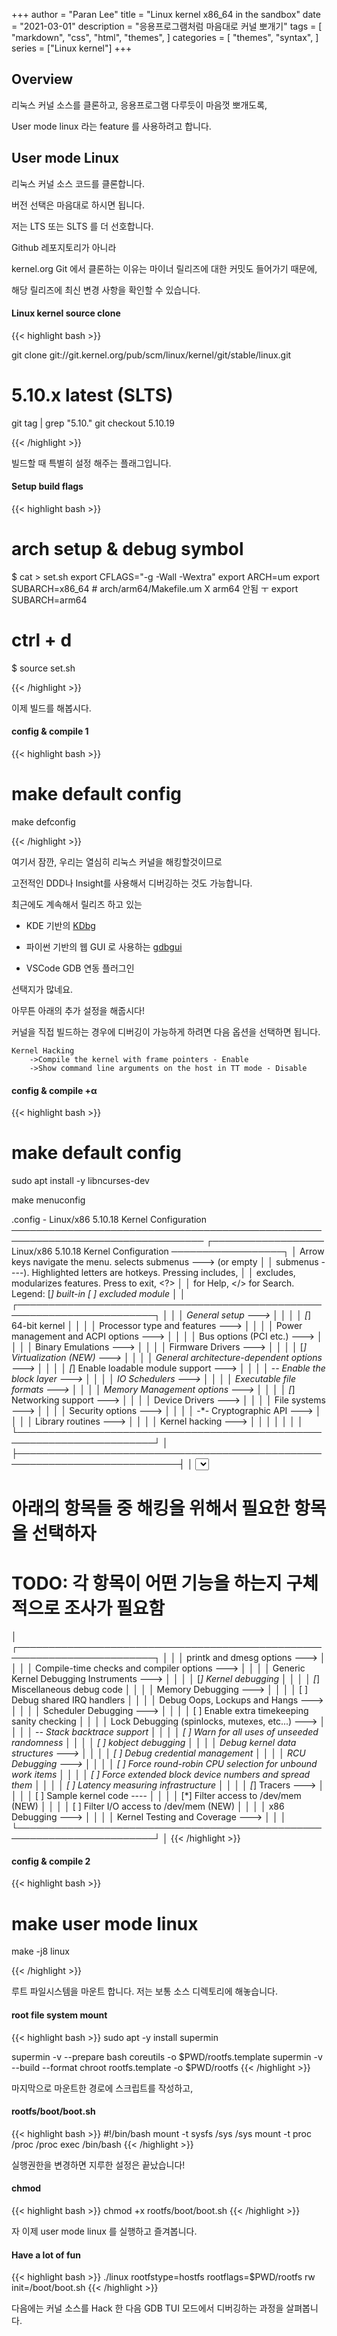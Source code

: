 +++
author = "Paran Lee"
title = "Linux kernel x86_64 in the sandbox"
date = "2021-03-01"
description = "응용프로그램처럼 마음대로 커널 뽀개기"
tags = [
    "markdown",
    "css",
    "html",
    "themes",
]
categories = [
    "themes",
    "syntax",
]
series = ["Linux kernel"]
+++

## Overview

리눅스 커널 소스를 클론하고, 응용프로그램 다루듯이 마음껏 뽀개도록,

User mode linux 라는 feature 를 사용하려고 합니다.

<!--more-->

## User mode Linux

리눅스 커널 소스 코드를 클론합니다.

버전 선택은 마음대로 하시면 됩니다. 

저는 LTS 또는 SLTS 를 더 선호합니다.

Github 레포지토리가 아니라

kernel.org Git 에서 클론하는 이유는 마이너 릴리즈에 대한 커밋도 들어가기 때문에,

해당 릴리즈에 최신 변경 사항을 확인할 수 있습니다.

#### Linux kernel source clone
{{< highlight bash >}}

git clone git://git.kernel.org/pub/scm/linux/kernel/git/stable/linux.git

# 5.10.x latest (SLTS)
git tag | grep "5.10."
git checkout 5.10.19

{{< /highlight >}}

빌드할 때 특별히 설정 해주는 플래그입니다.

#### Setup build flags
{{< highlight bash >}}

# arch setup & debug symbol

$ cat > set.sh
export CFLAGS="-g -Wall -Wextra"
export ARCH=um 
export SUBARCH=x86_64 # arch/arm64/Makefile.um X arm64 안됨 ㅜ export SUBARCH=arm64
# ctrl + d
$ source set.sh

{{< /highlight >}}

이제 빌드를 해봅시다.

#### config & compile 1
{{< highlight bash >}}

# make default config
make defconfig

{{< /highlight >}}

여기서 잠깐, 우리는 열심히 리눅스 커널을 해킹할것이므로

고전적인 DDD나 Insight를 사용해서 디버깅하는 것도 가능합니다.

최근에도 계속해서 릴리즈 하고 있는

- KDE 기반의 [KDbg](https://www.kdbg.org/)

- 파이썬 기반의 웹 GUI 로 사용하는 [gdbgui](https://www.gdbgui.com/) 

- VSCode GDB 연동 플러그인

선택지가 많네요.

아무튼 아래의 추가 설정을 해줍시다!

커널을 직접 빌드하는 경우에 디버깅이 가능하게 하려면 다음 옵션을 선택하면 됩니다.

    Kernel Hacking
        ->Compile the kernel with frame pointers - Enable
        ->Show command line arguments on the host in TT mode - Disable

#### config & compile +α
{{< highlight bash >}}

# make default config
 sudo apt install -y libncurses-dev

 make menuconfig

 .config - Linux/x86 5.10.18 Kernel Configuration
 ─────────────────────────────────────────────────────────────────────────────────
  ┌────────────────── Linux/x86 5.10.18 Kernel Configuration ──────────────────┐
  │  Arrow keys navigate the menu.  <Enter> selects submenus ---> (or empty    │
  │  submenus ----).  Highlighted letters are hotkeys.  Pressing <Y> includes, │
  │  <N> excludes, <M> modularizes features.  Press <Esc><Esc> to exit, <?>    │
  │  for Help, </> for Search.  Legend: [*] built-in  [ ] excluded  <M> module │
  │ ┌────────────────────────────────────────────────────────────────────────┐ │
  │ │        General setup  --->                                             │ │
  │ │    [*] 64-bit kernel                                                   │ │
  │ │        Processor type and features  --->                               │ │
  │ │        Power management and ACPI options  --->                         │ │
  │ │        Bus options (PCI etc.)  --->                                    │ │
  │ │        Binary Emulations  --->                                         │ │
  │ │        Firmware Drivers  --->                                          │ │
  │ │    [*] Virtualization (NEW)  --->                                      │ │
  │ │        General architecture-dependent options  --->                    │ │
  │ │    [*] Enable loadable module support  --->                            │ │
  │ │    -*- Enable the block layer  --->                                    │ │
  │ │        IO Schedulers  --->                                             │ │
  │ │        Executable file formats  --->                                   │ │
  │ │        Memory Management options  --->                                 │ │
  │ │    [*] Networking support  --->                                        │ │
  │ │        Device Drivers  --->                                            │ │
  │ │        File systems  --->                                              │ │
  │ │        Security options  --->                                          │ │
  │ │    -*- Cryptographic API  --->                                         │ │
  │ │        Library routines  --->                                          │ │
  │ │        Kernel hacking  --->                                            │ │
  │ │                                                                        │ │
  │ └────────────────────────────────────────────────────────────────────────┘ │
  ├────────────────────────────────────────────────────────────────────────────┤
  │          <Select>    < Exit >    < Help >    < Save >    < Load >          │
  └────────────────────────────────────────────────────────────────────────────┘

 # 아래의 항목들 중 해킹을 위해서 필요한 항목을 선택하자 
 # TODO: 각 항목이 어떤 기능을 하는지 구체적으로 조사가 필요함

  │ ┌────────────────────────────────────────────────────────────────────────┐ │
  │ │        printk and dmesg options  --->                                  │ │
  │ │        Compile-time checks and compiler options  --->                  │ │
  │ │        Generic Kernel Debugging Instruments  --->                      │ │
  │ │    [*] Kernel debugging                                                │ │
  │ │    [*]   Miscellaneous debug code                                      │ │
  │ │        Memory Debugging  --->                                          │ │
  │ │    [ ] Debug shared IRQ handlers                                       │ │
  │ │        Debug Oops, Lockups and Hangs  --->                             │ │
  │ │        Scheduler Debugging  --->                                       │ │
  │ │    [ ] Enable extra timekeeping sanity checking                        │ │
  │ │        Lock Debugging (spinlocks, mutexes, etc...)  --->               │ │
  │ │    -*- Stack backtrace support                                         │ │
  │ │    [ ] Warn for all uses of unseeded randomness                        │ │
  │ │    [ ] kobject debugging                                               │ │
  │ │        Debug kernel data structures  --->                              │ │
  │ │    [ ] Debug credential management                                     │ │
  │ │        RCU Debugging  --->                                             │ │
  │ │    [ ] Force round-robin CPU selection for unbound work items          │ │
  │ │    [ ] Force extended block device numbers and spread them             │ │
  │ │    [ ] Latency measuring infrastructure                                │ │
  │ │    [*] Tracers  --->                                                   │ │
  │ │    [ ] Sample kernel code  ----                                        │ │
  │ │    [*] Filter access to /dev/mem (NEW)                                 │ │
  │ │    [ ]   Filter I/O access to /dev/mem (NEW)                           │ │
  │ │        x86 Debugging  --->                                             │ │
  │ │        Kernel Testing and Coverage  --->                               │ │
  │ └────────────────────────────────────────────────────────────────────────┘ │
{{< /highlight >}}


#### config & compile 2
{{< highlight bash >}}

# make user mode linux
make -j8 linux

{{< /highlight >}}

루트 파일시스템을 마운트 합니다.
저는 보통 소스 디렉토리에 해놓습니다.

#### root file system mount
{{< highlight bash >}}
sudo apt -y install supermin

supermin -v --prepare bash coreutils -o $PWD/rootfs.template
supermin -v --build --format chroot rootfs.template -o $PWD/rootfs
{{< /highlight >}}

마지막으로 마운트한 경로에 스크립트를 작성하고, 

#### rootfs/boot/boot.sh
{{< highlight bash >}}
#!/bin/bash
mount -t sysfs /sys /sys
mount -t proc /proc /proc
exec /bin/bash
{{< /highlight >}}

실행권한을 변경하면 지루한 설정은 끝났습니다!

#### chmod
{{< highlight bash >}}
chmod +x rootfs/boot/boot.sh
{{< /highlight >}}

자 이제 user mode linux 를 실행하고 즐겨봅니다.

#### Have a lot of fun
{{< highlight bash >}}
./linux rootfstype=hostfs rootflags=$PWD/rootfs rw init=/boot/boot.sh
{{< /highlight >}}

다음에는 커널 소스를 Hack 한 다음 GDB TUI 모드에서 디버깅하는 과정을 살펴봅니다.

